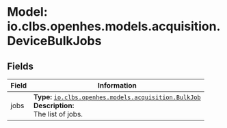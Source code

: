 # Model: io.clbs.openhes.models.acquisition.DeviceBulkJobs

## Fields

| Field | Information |
| --- | --- |
| jobs | <b>Type:</b> [`io.clbs.openhes.models.acquisition.BulkJob`](model-io-clbs-openhes-models-acquisition-bulkjob.md)<br><b>Description:</b><br>The list of jobs. |

